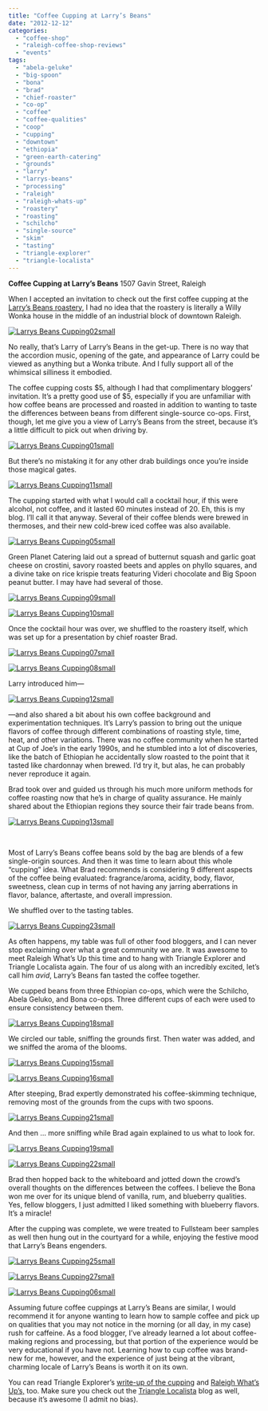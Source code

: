 ```yaml
---
title: "Coffee Cupping at Larry’s Beans"
date: "2012-12-12"
categories:
  - "coffee-shop"
  - "raleigh-coffee-shop-reviews"
  - "events"
tags:
  - "abela-geluke"
  - "big-spoon"
  - "bona"
  - "brad"
  - "chief-roaster"
  - "co-op"
  - "coffee"
  - "coffee-qualities"
  - "coop"
  - "cupping"
  - "downtown"
  - "ethiopia"
  - "green-earth-catering"
  - "grounds"
  - "larry"
  - "larrys-beans"
  - "processing"
  - "raleigh"
  - "raleigh-whats-up"
  - "roastery"
  - "roasting"
  - "schilcho"
  - "single-source"
  - "skim"
  - "tasting"
  - "triangle-explorer"
  - "triangle-localista"
---
```


**Coffee Cupping at Larry’s Beans** 1507 Gavin Street, Raleigh

When I accepted an invitation to check out the first coffee cupping at the [Larry’s Beans roastery](http://www.larrysbeans.com/), I had no idea that the roastery is literally a Willy Wonka house in the middle of an industrial block of downtown Raleigh.




<div class="caption">

[![](http://www.rebeccagomezfarrell.com/wp-content/uploads/2012/12/Larrys-Beans-Cupping02small.jpg "Larrys Beans Cupping02small")](http://www.rebeccagomezfarrell.com/wp-content/uploads/2012/12/Larrys-Beans-Cupping02small.jpg)</div>


No really, that’s Larry of Larry’s Beans in the get-up. There is no way that the accordion music, opening of the gate, and appearance of Larry could be viewed as anything but a Wonka tribute. And I fully support all of the whimsical silliness it embodied.

The coffee cupping costs $5, although I had that complimentary bloggers’ invitation. It’s a pretty good use of $5, especially if you are unfamiliar with how coffee beans are processed and roasted in addition to wanting to taste the differences between beans from different single-source co-ops. First, though, let me give you a view of Larry’s Beans from the street, because it’s a little difficult to pick out when driving by.




<div class="caption">

[![](http://www.rebeccagomezfarrell.com/wp-content/uploads/2012/12/Larrys-Beans-Cupping01small-1024x279.jpg "Larrys Beans Cupping01small")](http://www.rebeccagomezfarrell.com/wp-content/uploads/2012/12/Larrys-Beans-Cupping01small.jpg)</div>


But there’s no mistaking it for any other drab buildings once you’re inside those magical gates.

[![](http://www.rebeccagomezfarrell.com/wp-content/uploads/2012/12/Larrys-Beans-Cupping11small.jpg "Larrys Beans Cupping11small")](http://www.rebeccagomezfarrell.com/wp-content/uploads/2012/12/Larrys-Beans-Cupping11small.jpg)

The cupping started with what I would call a cocktail hour, if this were alcohol, not coffee, and it lasted 60 minutes instead of 20. Eh, this is my blog. I’ll call it that anyway. Several of their coffee blends were brewed in thermoses, and their new cold-brew iced coffee was also available.

[![](http://www.rebeccagomezfarrell.com/wp-content/uploads/2012/12/Larrys-Beans-Cupping05small.jpg "Larrys Beans Cupping05small")](http://www.rebeccagomezfarrell.com/wp-content/uploads/2012/12/Larrys-Beans-Cupping05small.jpg)

Green Planet Catering laid out a spread of butternut squash and garlic goat cheese on crostini, savory roasted beets and apples on phyllo squares, and a divine take on rice krispie treats featuring Videri chocolate and Big Spoon peanut butter. I may have had several of those.

[![](http://www.rebeccagomezfarrell.com/wp-content/uploads/2012/12/Larrys-Beans-Cupping09small.jpg "Larrys Beans Cupping09small")](http://www.rebeccagomezfarrell.com/wp-content/uploads/2012/12/Larrys-Beans-Cupping09small.jpg)

[![](http://www.rebeccagomezfarrell.com/wp-content/uploads/2012/12/Larrys-Beans-Cupping10small.jpg "Larrys Beans Cupping10small")](http://www.rebeccagomezfarrell.com/wp-content/uploads/2012/12/Larrys-Beans-Cupping10small.jpg)

Once the cocktail hour was over, we shuffled to the roastery itself, which was set up for a presentation by chief roaster Brad.

[![](http://www.rebeccagomezfarrell.com/wp-content/uploads/2012/12/Larrys-Beans-Cupping07small.jpg "Larrys Beans Cupping07small")](http://www.rebeccagomezfarrell.com/wp-content/uploads/2012/12/Larrys-Beans-Cupping07small.jpg)




<div class="caption">

[![](http://www.rebeccagomezfarrell.com/wp-content/uploads/2012/12/Larrys-Beans-Cupping08small.jpg "Larrys Beans Cupping08small")](http://www.rebeccagomezfarrell.com/wp-content/uploads/2012/12/Larrys-Beans-Cupping08small.jpg)</div>


Larry introduced him—

[![](http://www.rebeccagomezfarrell.com/wp-content/uploads/2012/12/Larrys-Beans-Cupping12small.jpg "Larrys Beans Cupping12small")](http://www.rebeccagomezfarrell.com/wp-content/uploads/2012/12/Larrys-Beans-Cupping12small.jpg)

—and also shared a bit about his own coffee background and experimentation techniques. It’s Larry’s passion to bring out the unique flavors of coffee through different combinations of roasting style, time, heat, and other variations. There was no coffee community when he started at Cup of Joe’s in the early 1990s, and he stumbled into a lot of discoveries, like the batch of Ethiopian he accidentally slow roasted to the point that it tasted like chardonnay when brewed. I’d try it, but alas, he can probably never reproduce it again.

Brad took over and guided us through his much more uniform methods for coffee roasting now that he’s in charge of quality assurance. He mainly shared about the Ethiopian regions they source their fair trade beans from.

[![](http://www.rebeccagomezfarrell.com/wp-content/uploads/2012/12/Larrys-Beans-Cupping13small.jpg "Larrys Beans Cupping13small")](http://www.rebeccagomezfarrell.com/wp-content/uploads/2012/12/Larrys-Beans-Cupping13small.jpg)

 

Most of Larry’s Beans coffee beans sold by the bag are blends of a few single-origin sources. And then it was time to learn about this whole “cupping” idea. What Brad recommends is considering 9 different aspects of the coffee being evaluated: fragrance/aroma, acidity, body, flavor, sweetness, clean cup in terms of not having any jarring aberrations in flavor, balance, aftertaste, and overall impression.

We shuffled over to the tasting tables.

[![](http://www.rebeccagomezfarrell.com/wp-content/uploads/2012/12/Larrys-Beans-Cupping23small.jpg "Larrys Beans Cupping23small")](http://www.rebeccagomezfarrell.com/wp-content/uploads/2012/12/Larrys-Beans-Cupping23small.jpg)

As often happens, my table was full of other food bloggers, and I can never stop exclaiming over what a great community we are. It was awesome to meet Raleigh What’s Up this time and to hang with Triangle Explorer and Triangle Localista again. The four of us along with an incredibly excited, let’s call him _avid_, Larry’s Beans fan tasted the coffee together.

We cupped beans from three Ethiopian co-ops, which were the Schilcho, Abela Geluko, and Bona co-ops. Three different cups of each were used to ensure consistency between them.




<div class="caption">

[![](http://www.rebeccagomezfarrell.com/wp-content/uploads/2012/12/Larrys-Beans-Cupping18small.jpg "Larrys Beans Cupping18small")](http://www.rebeccagomezfarrell.com/wp-content/uploads/2012/12/Larrys-Beans-Cupping18small.jpg)</div>


We circled our table, sniffing the grounds first. Then water was added, and we sniffed the aroma of the blooms.

[![](http://www.rebeccagomezfarrell.com/wp-content/uploads/2012/12/Larrys-Beans-Cupping15small.jpg "Larrys Beans Cupping15small")](http://www.rebeccagomezfarrell.com/wp-content/uploads/2012/12/Larrys-Beans-Cupping15small.jpg)

[![](http://www.rebeccagomezfarrell.com/wp-content/uploads/2012/12/Larrys-Beans-Cupping16small.jpg "Larrys Beans Cupping16small")](http://www.rebeccagomezfarrell.com/wp-content/uploads/2012/12/Larrys-Beans-Cupping16small.jpg)

After steeping, Brad expertly demonstrated his coffee-skimming technique, removing most of the grounds from the cups with two spoons.

[![](http://www.rebeccagomezfarrell.com/wp-content/uploads/2012/12/Larrys-Beans-Cupping21small.jpg "Larrys Beans Cupping21small")](http://www.rebeccagomezfarrell.com/wp-content/uploads/2012/12/Larrys-Beans-Cupping21small.jpg)

And then … more sniffing while Brad again explained to us what to look for.




<div class="caption">

[![](http://www.rebeccagomezfarrell.com/wp-content/uploads/2012/12/Larrys-Beans-Cupping19small.jpg "Larrys Beans Cupping19small")](http://www.rebeccagomezfarrell.com/wp-content/uploads/2012/12/Larrys-Beans-Cupping19small.jpg)</div>


[![](http://www.rebeccagomezfarrell.com/wp-content/uploads/2012/12/Larrys-Beans-Cupping22small.jpg "Larrys Beans Cupping22small")](http://www.rebeccagomezfarrell.com/wp-content/uploads/2012/12/Larrys-Beans-Cupping22small.jpg)

Brad then hopped back to the whiteboard and jotted down the crowd’s overall thoughts on the differences between the coffees. I believe the Bona won me over for its unique blend of vanilla, rum, and blueberry qualities. Yes, fellow bloggers, I just admitted I liked something with blueberry flavors. It’s a miracle!

After the cupping was complete, we were treated to Fullsteam beer samples as well then hung out in the courtyard for a while, enjoying the festive mood that Larry’s Beans engenders.




<div class="caption">

[![](http://www.rebeccagomezfarrell.com/wp-content/uploads/2012/12/Larrys-Beans-Cupping25small.jpg "Larrys Beans Cupping25small")](http://www.rebeccagomezfarrell.com/wp-content/uploads/2012/12/Larrys-Beans-Cupping25small.jpg)</div>





<div class="caption">

[![](http://www.rebeccagomezfarrell.com/wp-content/uploads/2012/12/Larrys-Beans-Cupping27small.jpg "Larrys Beans Cupping27small")](http://www.rebeccagomezfarrell.com/wp-content/uploads/2012/12/Larrys-Beans-Cupping27small.jpg)</div>





<div class="caption">

[![](http://www.rebeccagomezfarrell.com/wp-content/uploads/2012/12/Larrys-Beans-Cupping06small.jpg "Larrys Beans Cupping06small")](http://www.rebeccagomezfarrell.com/wp-content/uploads/2012/12/Larrys-Beans-Cupping06small.jpg)</div>


Assuming future coffee cuppings at Larry’s Beans are similar, I would recommend it for anyone wanting to learn how to sample coffee and pick up on qualities that you may not notice in the morning (or all day, in my case) rush for caffeine. As a food blogger, I’ve already learned a lot about coffee-making regions and processing, but that portion of the experience would be very educational if you have not. Learning how to cup coffee was brand-new for me, however, and the experience of just being at the vibrant, charming locale of Larry’s Beans is worth it on its own.

You can read Triangle Explorer’s [write-up of the cupping](http://triangleexplorer.com/2012/12/06/larrys-beans-of-raleigh-my-first-coffee-cupping/) and [Raleigh What’s Up’s,](http://raleighwhatsup.blogspot.com/2012/11/speaking-of-coffee.html) too. Make sure you check out the [Triangle Localista](http://www.trianglelocalista.com/) blog as well, because it’s awesome (I admit no bias).
